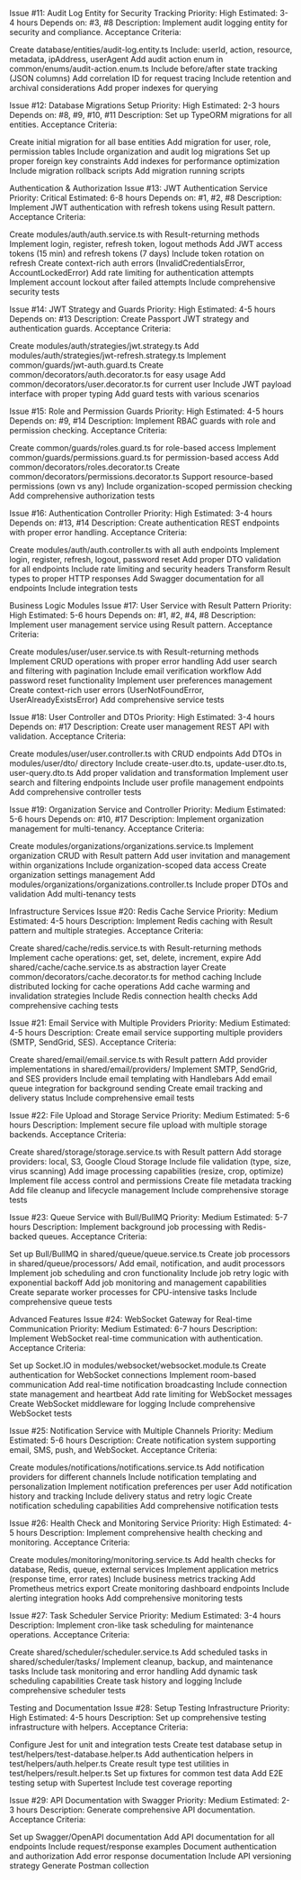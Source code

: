 Issue #11: Audit Log Entity for Security Tracking
Priority: High
Estimated: 3-4 hours
Depends on: #3, #8
Description:
Implement audit logging entity for security and compliance.
Acceptance Criteria:

Create database/entities/audit-log.entity.ts
Include: userId, action, resource, metadata, ipAddress, userAgent
Add audit action enum in common/enums/audit-action.enum.ts
Include before/after state tracking (JSON columns)
Add correlation ID for request tracing
Include retention and archival considerations
Add proper indexes for querying

Issue #12: Database Migrations Setup
Priority: High
Estimated: 2-3 hours
Depends on: #8, #9, #10, #11
Description:
Set up TypeORM migrations for all entities.
Acceptance Criteria:

Create initial migration for all base entities
Add migration for user, role, permission tables
Include organization and audit log migrations
Set up proper foreign key constraints
Add indexes for performance optimization
Include migration rollback scripts
Add migration running scripts

Authentication & Authorization
Issue #13: JWT Authentication Service
Priority: Critical
Estimated: 6-8 hours
Depends on: #1, #2, #8
Description:
Implement JWT authentication with refresh tokens using Result pattern.
Acceptance Criteria:

Create modules/auth/auth.service.ts with Result-returning methods
Implement login, register, refresh token, logout methods
Add JWT access tokens (15 min) and refresh tokens (7 days)
Include token rotation on refresh
Create context-rich auth errors (InvalidCredentialsError, AccountLockedError)
Add rate limiting for authentication attempts
Implement account lockout after failed attempts
Include comprehensive security tests

Issue #14: JWT Strategy and Guards
Priority: High
Estimated: 4-5 hours
Depends on: #13
Description:
Create Passport JWT strategy and authentication guards.
Acceptance Criteria:

Create modules/auth/strategies/jwt.strategy.ts
Add modules/auth/strategies/jwt-refresh.strategy.ts
Implement common/guards/jwt-auth.guard.ts
Create common/decorators/auth.decorator.ts for easy usage
Add common/decorators/user.decorator.ts for current user
Include JWT payload interface with proper typing
Add guard tests with various scenarios

Issue #15: Role and Permission Guards
Priority: High
Estimated: 4-5 hours
Depends on: #9, #14
Description:
Implement RBAC guards with role and permission checking.
Acceptance Criteria:

Create common/guards/roles.guard.ts for role-based access
Implement common/guards/permissions.guard.ts for permission-based access
Add common/decorators/roles.decorator.ts
Create common/decorators/permissions.decorator.ts
Support resource-based permissions (own vs any)
Include organization-scoped permission checking
Add comprehensive authorization tests

Issue #16: Authentication Controller
Priority: High
Estimated: 3-4 hours
Depends on: #13, #14
Description:
Create authentication REST endpoints with proper error handling.
Acceptance Criteria:

Create modules/auth/auth.controller.ts with all auth endpoints
Implement login, register, refresh, logout, password reset
Add proper DTO validation for all endpoints
Include rate limiting and security headers
Transform Result types to proper HTTP responses
Add Swagger documentation for all endpoints
Include integration tests

Business Logic Modules
Issue #17: User Service with Result Pattern
Priority: High
Estimated: 5-6 hours
Depends on: #1, #2, #4, #8
Description:
Implement user management service using Result pattern.
Acceptance Criteria:

Create modules/user/user.service.ts with Result-returning methods
Implement CRUD operations with proper error handling
Add user search and filtering with pagination
Include email verification workflow
Add password reset functionality
Implement user preferences management
Create context-rich user errors (UserNotFoundError, UserAlreadyExistsError)
Add comprehensive service tests

Issue #18: User Controller and DTOs
Priority: High
Estimated: 3-4 hours
Depends on: #17
Description:
Create user management REST API with validation.
Acceptance Criteria:

Create modules/user/user.controller.ts with CRUD endpoints
Add DTOs in modules/user/dto/ directory
Include create-user.dto.ts, update-user.dto.ts, user-query.dto.ts
Add proper validation and transformation
Implement user search and filtering endpoints
Include user profile management endpoints
Add comprehensive controller tests

Issue #19: Organization Service and Controller
Priority: Medium
Estimated: 5-6 hours
Depends on: #10, #17
Description:
Implement organization management for multi-tenancy.
Acceptance Criteria:

Create modules/organizations/organizations.service.ts
Implement organization CRUD with Result pattern
Add user invitation and management within organizations
Include organization-scoped data access
Create organization settings management
Add modules/organizations/organizations.controller.ts
Include proper DTOs and validation
Add multi-tenancy tests

Infrastructure Services
Issue #20: Redis Cache Service
Priority: Medium
Estimated: 4-5 hours
Description:
Implement Redis caching with Result pattern and multiple strategies.
Acceptance Criteria:

Create shared/cache/redis.service.ts with Result-returning methods
Implement cache operations: get, set, delete, increment, expire
Add shared/cache/cache.service.ts as abstraction layer
Create common/decorators/cache.decorator.ts for method caching
Include distributed locking for cache operations
Add cache warming and invalidation strategies
Include Redis connection health checks
Add comprehensive caching tests

Issue #21: Email Service with Multiple Providers
Priority: Medium
Estimated: 4-5 hours
Description:
Create email service supporting multiple providers (SMTP, SendGrid, SES).
Acceptance Criteria:

Create shared/email/email.service.ts with Result pattern
Add provider implementations in shared/email/providers/
Implement SMTP, SendGrid, and SES providers
Include email templating with Handlebars
Add email queue integration for background sending
Create email tracking and delivery status
Include comprehensive email tests

Issue #22: File Upload and Storage Service
Priority: Medium
Estimated: 5-6 hours
Description:
Implement secure file upload with multiple storage backends.
Acceptance Criteria:

Create shared/storage/storage.service.ts with Result pattern
Add storage providers: local, S3, Google Cloud Storage
Include file validation (type, size, virus scanning)
Add image processing capabilities (resize, crop, optimize)
Implement file access control and permissions
Create file metadata tracking
Add file cleanup and lifecycle management
Include comprehensive storage tests

Issue #23: Queue Service with Bull/BullMQ
Priority: Medium
Estimated: 5-7 hours
Description:
Implement background job processing with Redis-backed queues.
Acceptance Criteria:

Set up Bull/BullMQ in shared/queue/queue.service.ts
Create job processors in shared/queue/processors/
Add email, notification, and audit processors
Implement job scheduling and cron functionality
Include job retry logic with exponential backoff
Add job monitoring and management capabilities
Create separate worker processes for CPU-intensive tasks
Include comprehensive queue tests

Advanced Features
Issue #24: WebSocket Gateway for Real-time Communication
Priority: Medium
Estimated: 6-7 hours
Description:
Implement WebSocket real-time communication with authentication.
Acceptance Criteria:

Set up Socket.IO in modules/websocket/websocket.module.ts
Create authentication for WebSocket connections
Implement room-based communication
Add real-time notification broadcasting
Include connection state management and heartbeat
Add rate limiting for WebSocket messages
Create WebSocket middleware for logging
Include comprehensive WebSocket tests

Issue #25: Notification Service with Multiple Channels
Priority: Medium
Estimated: 5-6 hours
Description:
Create notification system supporting email, SMS, push, and WebSocket.
Acceptance Criteria:

Create modules/notifications/notifications.service.ts
Add notification providers for different channels
Include notification templating and personalization
Implement notification preferences per user
Add notification history and tracking
Include delivery status and retry logic
Create notification scheduling capabilities
Add comprehensive notification tests

Issue #26: Health Check and Monitoring Service
Priority: High
Estimated: 4-5 hours
Description:
Implement comprehensive health checking and monitoring.
Acceptance Criteria:

Create modules/monitoring/monitoring.service.ts
Add health checks for database, Redis, queue, external services
Implement application metrics (response time, error rates)
Include business metrics tracking
Add Prometheus metrics export
Create monitoring dashboard endpoints
Include alerting integration hooks
Add comprehensive monitoring tests

Issue #27: Task Scheduler Service
Priority: Medium
Estimated: 3-4 hours
Description:
Implement cron-like task scheduling for maintenance operations.
Acceptance Criteria:

Create shared/scheduler/scheduler.service.ts
Add scheduled tasks in shared/scheduler/tasks/
Implement cleanup, backup, and maintenance tasks
Include task monitoring and error handling
Add dynamic task scheduling capabilities
Create task history and logging
Include comprehensive scheduler tests

Testing and Documentation
Issue #28: Setup Testing Infrastructure
Priority: High
Estimated: 4-5 hours
Description:
Set up comprehensive testing infrastructure with helpers.
Acceptance Criteria:

Configure Jest for unit and integration tests
Create test database setup in test/helpers/test-database.helper.ts
Add authentication helpers in test/helpers/auth.helper.ts
Create result type test utilities in test/helpers/result.helper.ts
Set up fixtures for common test data
Add E2E testing setup with Supertest
Include test coverage reporting

Issue #29: API Documentation with Swagger
Priority: Medium
Estimated: 2-3 hours
Description:
Generate comprehensive API documentation.
Acceptance Criteria:

Set up Swagger/OpenAPI documentation
Add API documentation for all endpoints
Include request/response examples
Document authentication and authorization
Add error response documentation
Include API versioning strategy
Generate Postman collection
